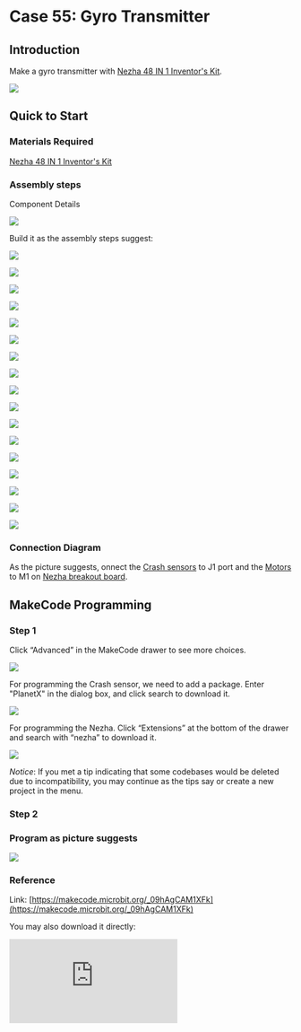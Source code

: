 ﻿# Case 55: Gyro Transmitter
## Introduction

Make a gyro transmitter with [Nezha 48 IN 1 Inventor's Kit](https://www.elecfreaks.com/nezha-inventor-s-kit-for-micro-bit-without-micro-bit-board.html).


![](https://wiki-media-ef.oss-cn-hongkong.aliyuncs.com//images/neza-inventor-s-kit-case-55-01.png)



## Quick to Start

### Materials Required

[Nezha 48 IN 1 Inventor's Kit](https://www.elecfreaks.com/nezha-inventor-s-kit-for-micro-bit-without-micro-bit-board.html)

### Assembly steps

Component Details

![](https://wiki-media-ef.oss-cn-hongkong.aliyuncs.com//images/neza-inventor-s-kit-case-55-02.png)


Build it as the assembly steps suggest:

![](https://wiki-media-ef.oss-cn-hongkong.aliyuncs.com//images/neza-inventor-s-kit-step-55-01.png)

![](https://wiki-media-ef.oss-cn-hongkong.aliyuncs.com//images/neza-inventor-s-kit-step-55-02.png)

![](https://wiki-media-ef.oss-cn-hongkong.aliyuncs.com//images/neza-inventor-s-kit-step-55-03.png)

![](https://wiki-media-ef.oss-cn-hongkong.aliyuncs.com//images/neza-inventor-s-kit-step-55-04.png)

![](https://wiki-media-ef.oss-cn-hongkong.aliyuncs.com//images/neza-inventor-s-kit-step-55-05.png)

![](https://wiki-media-ef.oss-cn-hongkong.aliyuncs.com//images/neza-inventor-s-kit-step-55-06.png)

![](https://wiki-media-ef.oss-cn-hongkong.aliyuncs.com//images/neza-inventor-s-kit-step-55-07.png)

![](https://wiki-media-ef.oss-cn-hongkong.aliyuncs.com//images/neza-inventor-s-kit-step-55-08.png)

![](https://wiki-media-ef.oss-cn-hongkong.aliyuncs.com//images/neza-inventor-s-kit-step-55-09.png)

![](https://wiki-media-ef.oss-cn-hongkong.aliyuncs.com//images/neza-inventor-s-kit-step-55-10.png)

![](https://wiki-media-ef.oss-cn-hongkong.aliyuncs.com//images/neza-inventor-s-kit-step-55-11.png)

![](https://wiki-media-ef.oss-cn-hongkong.aliyuncs.com//images/neza-inventor-s-kit-step-55-12.png)

![](https://wiki-media-ef.oss-cn-hongkong.aliyuncs.com//images/neza-inventor-s-kit-step-55-13.png)

![](https://wiki-media-ef.oss-cn-hongkong.aliyuncs.com//images/neza-inventor-s-kit-step-55-14.png)

![](https://wiki-media-ef.oss-cn-hongkong.aliyuncs.com//images/neza-inventor-s-kit-step-55-15.png)

![](https://wiki-media-ef.oss-cn-hongkong.aliyuncs.com//images/neza-inventor-s-kit-step-55-16.png)

![](https://wiki-media-ef.oss-cn-hongkong.aliyuncs.com//images/neza-inventor-s-kit-step-55-17.png)


### Connection Diagram

As the picture suggests, onnect the [Crash sensors](https://shop.elecfreaks.com/products/elecfreaks-planetx-crash-sensor?_pos=1&_sid=4ce9f1b2f&_ss=r) to J1 port and the  [Motors](https://shop.elecfreaks.com/products/elecfreaks-high-speed-building-blocks-motor?_pos=4&_sid=a2da3fff8&_ss=r) to M1 on [Nezha breakout board](https://shop.elecfreaks.com/products/elecfreaks-nezha-breakout-board?_pos=1&_sid=00432325a&_ss=r).




## MakeCode Programming

### Step 1
Click “Advanced” in the MakeCode drawer to see more choices.

![](https://wiki-media-ef.oss-cn-hongkong.aliyuncs.com//images/neza-inventor-s-kit-case-37-04.png)

For programming the Crash sensor, we need to add a package. Enter "PlanetX" in the dialog box, and click search to download it.

![](https://wiki-media-ef.oss-cn-hongkong.aliyuncs.com//images/neza-inventor-s-kit-case-37-05.png)

For programming the Nezha.  Click “Extensions” at the bottom of the drawer and search with “nezha” to download it.

![](https://wiki-media-ef.oss-cn-hongkong.aliyuncs.com//images/neza-inventor-s-kit-case-37-06.png)

*Notice*: If you met a tip indicating that some codebases would be deleted due to incompatibility, you may continue as the tips say or create a new project in the menu.

### Step 2
### Program as picture suggests

![](https://wiki-media-ef.oss-cn-hongkong.aliyuncs.com//images/neza-inventor-s-kit-case-55-07.png)

### Reference
Link: [https://makecode.microbit.org/_09hAgCAM1XFk](https://makecode.microbit.org/_09hAgCAM1XFk)

You may also download it directly:

<div
    style={{
        position: 'relative',
        paddingBottom: '60%',
        overflow: 'hidden',
    }}
>
    <iframe
        src="https://makecode.microbit.org/_09hAgCAM1XFk"
        frameborder="0"
        sandbox="allow-popups allow-forms allow-scripts allow-same-origin"
        style={{
            position: 'absolute',
            width: '100%',
            height: '100%',
        }}
    />
</div>

### Result

When the Crash sensor is pressed, the gyro transmitter starts to rotate, and when the crash sensor is released, the gyro transmitter stops rotating.
